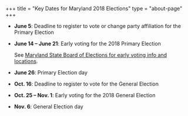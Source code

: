 +++
title = "Key Dates for Maryland 2018 Elections"
type = "about-page"
+++

- **June 5**: Deadline to register to vote or change party affiliation for the Primary Election

- **June 14 – June 21**: Early voting for the 2018 Primary Election

    See [Maryland State Board of Elections for early voting info and locations][mbe].

[mbe]: http://www.elections.state.md.us/voting/early_voting.html

- **June 26**: Primary Election day

- **Oct. 16**: Deadline to register to vote for the General Election

- **Oct. 25 – Nov. 1**: Early voting for the 2018 General Election

- **Nov. 6**: General Election day
